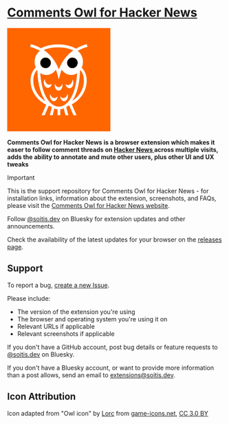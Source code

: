 # [Comments Owl for Hacker News](https://soitis.dev/comments-owl-for-hacker-news)

[![](promo/draw-the-rest-of-the-owl.gif)](https://soitis.dev/comments-owl-for-hacker-news)

**Comments Owl for Hacker News is a browser extension which makes it easer to follow comment threads on [Hacker News ](https://news.ycombinator.com) across multiple visits, adds the ability to annotate and mute other users, plus other UI and UX tweaks**

> [!IMPORTANT]
> This is the support repository for Comments Owl for Hacker News - for installation links, information about the extension, screenshots, and FAQs, please visit the [Comments Owl for Hacker News website](https://soitis.dev/comments-owl-for-hacker-news).

Follow [@soitis.dev](https://bsky.app/profile/soitis.dev) on Bluesky for extension updates and other announcements.

Check the availability of the latest updates for your browser on the [releases page](https://github.com/insin/comments-owl-for-hacker-news/releases).

## Support

To report a bug, [create a new Issue](https://github.com/insin/comments-owl-for-hacker-news/issues/new).

Please include:

- The version of the extension you're using
- The browser and operating system you're using it on
- Relevant URLs if applicable
- Relevant screenshots if applicable

If you don't have a GitHub account, post bug details or feature requests to [@soitis.dev](https://bsky.app/profile/soitis.dev) on Bluesky.

If you don't have a Bluesky account, or want to provide more information than a post allows, send an email to [extensions@soitis.dev](mailto:extensions@soitis.dev).

## Icon Attribution

Icon adapted from "Owl icon" by [Lorc](https://lorcblog.blogspot.com/) from [game-icons.net](https://game-icons.net), [CC 3.0 BY](https://creativecommons.org/licenses/by/3.0/)
